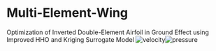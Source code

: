 # Multi-Element-Wing
Optimization of Inverted Double-Element Airfoil in Ground Effect using Improved HHO and Kriging Surrogate Model
![velocity](https://github.com/Parass2802/Multi-Element-Wing/assets/149015075/78a15214-19e4-48c6-9f20-50ad629ba3dc)![pressure](https://github.com/Parass2802/Multi-Element-Wing/assets/149015075/51e4fa58-a2c0-4d79-a44a-8b8ee858b176)

